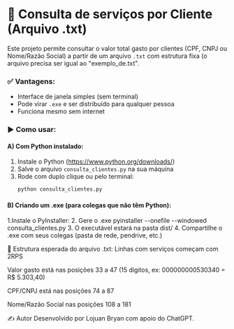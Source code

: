 # 🧾 Consulta de serviços por Cliente (Arquivo .txt)

Este projeto permite consultar o valor total gasto por clientes (CPF, CNPJ ou Nome/Razão Social) a partir de um arquivo `.txt` com estrutura fixa (o arquivo precisa ser igual ao "exemplo_de.txt".

### ✅ Vantagens:
- Interface de janela simples (sem terminal)
- Pode virar `.exe` e ser distribuído para qualquer pessoa
- Funciona mesmo sem internet

### ▶️ Como usar:

#### A) Com Python instalado:
1. Instale o Python (https://www.python.org/downloads/)
2. Salve o arquivo `consulta_clientes.py` na sua máquina
3. Rode com duplo clique ou pelo terminal:
   ```bash
   python consulta_clientes.py

#### B) Criando um .exe (para colegas que não têm Python):
1.Instale o PyInstaller:
2. Gere o .exe
pyinstaller --onefile --windowed consulta_clientes.py
3. O executável estará na pasta dist/
4. Compartilhe o .exe com seus colegas (pasta de rede, pendrive, etc.)

📄 Estrutura esperada do arquivo .txt:
Linhas com serviços começam com 2RPS

Valor gasto está nas posições 33 a 47 (15 dígitos, ex: 000000000530340 = R$ 5.303,40)

CPF/CNPJ está nas posições 74 a 87

Nome/Razão Social nas posições 108 a 181



✍️ Autor
Desenvolvido por Lojuan Bryan com apoio do ChatGPT.
